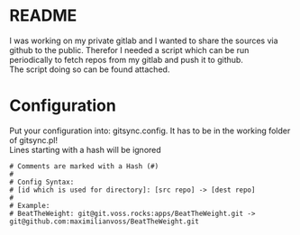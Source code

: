 # README

I was working on my private gitlab and I wanted to share the sources via github to the public. Therefor I needed a script which can be run periodically to fetch repos from my gitlab and push it to github.  
The script doing so can be found attached.

# Configuration

Put your configuration into: gitsync.config. It has to be in the working folder of gitsync.pl!  
Lines starting with a hash will be ignored

```
# Comments are marked with a Hash (#)
# 
# Config Syntax: 
# [id which is used for directory]: [src repo] -> [dest repo]
#
# Example:
# BeatTheWeight: git@git.voss.rocks:apps/BeatTheWeight.git -> git@github.com:maximilianvoss/BeatTheWeight.git

```